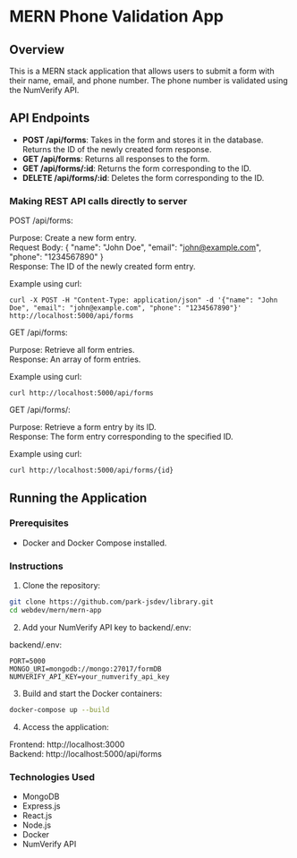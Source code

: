 # MERN Phone Validation App

## Overview

This is a MERN stack application that allows users to submit a form with their name, email, and phone number. The phone number is validated using the NumVerify API.

## API Endpoints

- **POST /api/forms**: Takes in the form and stores it in the database. Returns the ID of the newly created form response.
- **GET /api/forms**: Returns all responses to the form.
- **GET /api/forms/:id**: Returns the form corresponding to the ID.
- **DELETE /api/forms/:id**: Deletes the form corresponding to the ID.

### Making REST API calls directly to server

POST /api/forms:

Purpose: Create a new form entry.   
Request Body: { "name": "John Doe", "email": "john@example.com", "phone": "1234567890" }   
Response: The ID of the newly created form entry.   

Example using curl:
```curl
curl -X POST -H "Content-Type: application/json" -d '{"name": "John Doe", "email": "john@example.com", "phone": "1234567890"}' http://localhost:5000/api/forms
```

GET /api/forms:

Purpose: Retrieve all form entries.   
Response: An array of form entries.   

Example using curl:
```curl
curl http://localhost:5000/api/forms
```

GET /api/forms/:

Purpose: Retrieve a form entry by its ID.   
Response: The form entry corresponding to the specified ID.   

Example using curl:
```curl
curl http://localhost:5000/api/forms/{id}
```

## Running the Application

### Prerequisites

- Docker and Docker Compose installed.

### Instructions

1. Clone the repository:

```sh
git clone https://github.com/park-jsdev/library.git
cd webdev/mern/mern-app
```

2. Add your NumVerify API key to backend/.env:

backend/.env:
```plaintext
PORT=5000
MONGO_URI=mongodb://mongo:27017/formDB
NUMVERIFY_API_KEY=your_numverify_api_key
```

3. Build and start the Docker containers:

```sh
docker-compose up --build
```

4. Access the application:

Frontend: http://localhost:3000   
Backend: http://localhost:5000/api/forms   

### Technologies Used

- MongoDB
- Express.js
- React.js
- Node.js
- Docker
- NumVerify API
